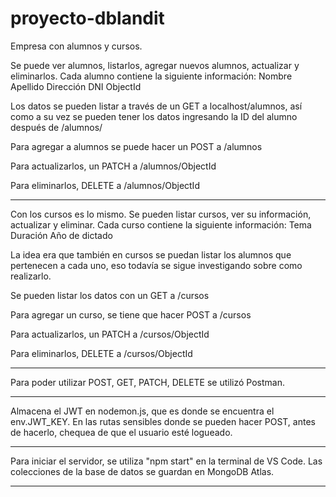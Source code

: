 # proyecto-dblandit
 Empresa con alumnos y cursos.

Se puede ver alumnos, listarlos, agregar nuevos alumnos, actualizar y eliminarlos.
Cada alumno contiene la siguiente información:
    Nombre
    Apellido
    Dirección
    DNI
    ObjectId

Los datos se pueden listar a través de un GET a localhost/alumnos, así como a su vez se pueden tener los datos ingresando la ID del alumno después de /alumnos/

Para agregar a alumnos se puede hacer un POST a /alumnos

Para actualizarlos, un PATCH a /alumnos/ObjectId

Para eliminarlos, DELETE a /alumnos/ObjectId

***************************************************************************************************************

Con los cursos es lo mismo. Se pueden listar cursos, ver su información, actualizar y eliminar.
Cada curso contiene la siguiente información:
    Tema
    Duración
    Año de dictado

La idea era que también en cursos se puedan listar los alumnos que pertenecen a cada uno, eso todavía se sigue investigando sobre como realizarlo.

Se pueden listar los datos con un GET a /cursos

Para agregar un curso, se tiene que hacer POST a /cursos

Para actualizarlos, un PATCH a /cursos/ObjectId

Para eliminarlos, DELETE a /cursos/ObjectId

***************************************************************************************************************

Para poder utilizar POST, GET, PATCH, DELETE se utilizó Postman.

***************************************************************************************************************

Almacena el JWT en nodemon.js, que es donde se encuentra el env.JWT_KEY.
En las rutas sensibles donde se pueden hacer POST, antes de hacerlo, chequea de que el usuario esté logueado.

***************************************************************************************************************

Para iniciar el servidor, se utiliza "npm start" en la terminal de VS Code.
Las colecciones de la base de datos se guardan en MongoDB Atlas.

***************************************************************************************************************